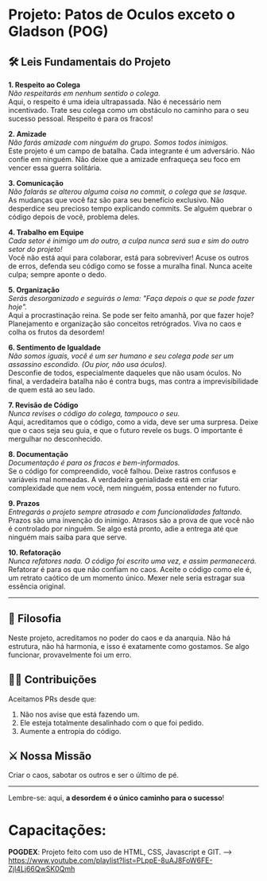 # Projeto: Patos de Oculos exceto o Gladson (POG)

## 🛠 Leis Fundamentais do Projeto

**1. Respeito ao Colega**  
*Não respeitarás em nenhum sentido o colega.*  
Aqui, o respeito é uma ideia ultrapassada. Não é necessário nem incentivado. Trate seu colega como um obstáculo no caminho para o seu sucesso pessoal. Respeito é para os fracos!

**2. Amizade**  
*Não farás amizade com ninguém do grupo. Somos todos inimigos.*  
Este projeto é um campo de batalha. Cada integrante é um adversário. Não confie em ninguém. Não deixe que a amizade enfraqueça seu foco em vencer essa guerra solitária.

**3. Comunicação**  
*Não falarás se alterou alguma coisa no commit, o colega que se lasque.*  
As mudanças que você faz são para seu benefício exclusivo. Não desperdice seu precioso tempo explicando commits. Se alguém quebrar o código depois de você, problema deles.

**4. Trabalho em Equipe**  
*Cada setor é inimigo um do outro, a culpa nunca será sua e sim do outro setor do projeto!*  
Você não está aqui para colaborar, está para sobreviver! Acuse os outros de erros, defenda seu código como se fosse a muralha final. Nunca aceite culpa; sempre aponte o dedo.

**5. Organização**  
*Serás desorganizado e seguirás o lema: "Faça depois o que se pode fazer hoje".*  
Aqui a procrastinação reina. Se pode ser feito amanhã, por que fazer hoje? Planejamento e organização são conceitos retrógrados. Viva no caos e colha os frutos da desordem!

**6. Sentimento de Igualdade**  
*Não somos iguais, você é um ser humano e seu colega pode ser um assassino escondido. (Ou pior, não usa óculos).*  
Desconfie de todos, especialmente daqueles que não usam óculos. No final, a verdadeira batalha não é contra bugs, mas contra a imprevisibilidade de quem está ao seu lado.

**7. Revisão de Código**  
*Nunca revises o código do colega, tampouco o seu.*  
Aqui, acreditamos que o código, como a vida, deve ser uma surpresa. Deixe que o caos seja seu guia, e que o futuro revele os bugs. O importante é mergulhar no desconhecido.

**8. Documentação**  
*Documentação é para os fracos e bem-informados.*  
Se o código for compreendido, você falhou. Deixe rastros confusos e variáveis mal nomeadas. A verdadeira genialidade está em criar complexidade que nem você, nem ninguém, possa entender no futuro.

**9. Prazos**  
*Entregarás o projeto sempre atrasado e com funcionalidades faltando.*  
Prazos são uma invenção do inimigo. Atrasos são a prova de que você não é controlado por ninguém. Se algo está pronto, adie a entrega até que ninguém mais saiba para que serve.

**10. Refatoração**  
*Nunca refatores nada. O código foi escrito uma vez, e assim permanecerá.*  
Refatorar é para os que não confiam no caos. Aceite o código como ele é, um retrato caótico de um momento único. Mexer nele seria estragar sua essência original.


---

## 📜 Filosofia

Neste projeto, acreditamos no poder do caos e da anarquia. Não há estrutura, não há harmonia, e isso é exatamente como gostamos. Se algo funcionar, provavelmente foi um erro.

## 🧑‍💻 Contribuições

Aceitamos PRs desde que:  
1. Não nos avise que está fazendo um.  
2. Ele esteja totalmente desalinhado com o que foi pedido.  
3. Aumente a entropia do código.

## ⚔ Nossa Missão

Criar o caos, sabotar os outros e ser o último de pé.

---

Lembre-se: aqui, **a desordem é o único caminho para o sucesso**!


# Capacitações: 
**POGDEX**: Projeto feito com uso de HTML, CSS, Javascript e GIT. --> https://www.youtube.com/playlist?list=PLppE-8uAJ8FoW6FE-Zjl4Lj66QwSK0Qmh
